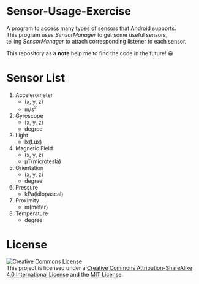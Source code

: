 ﻿# Sensor-Usage-Exercise

A program to access many types of sensors that Android supports.  
This program uses *SensorManager* to get some useful sensors,  
telling *SensorManager* to attach corresponding listener to each sensor.

This repository as a **note** help me to find the code in the future! 😀

# Sensor List

1. Accelerometer
    * (x, y, z)
    * m/s<sup>2</sup>
2. Gyroscope
    * (x, y, z)
    * degree
3. Light
    * lx(Lux)
4. Magnetic Field
   * (x, y, z)
   * µT(microtesla)
5. Orientation
    * (x, y, z)
    * degree
6. Pressure
    * kPa(kilopascal)
7. Proximity
    * m(meter)
8. Temperature
    * degree

# License
[![Creative Commons License](https://i.creativecommons.org/l/by-sa/4.0/88x31.png)](http://creativecommons.org/licenses/by-sa/4.0/)  
This project is licensed under a [Creative Commons Attribution-ShareAlike 4.0 International License](http://creativecommons.org/licenses/by-sa/4.0/) and the [MIT License](LICENSE.md).